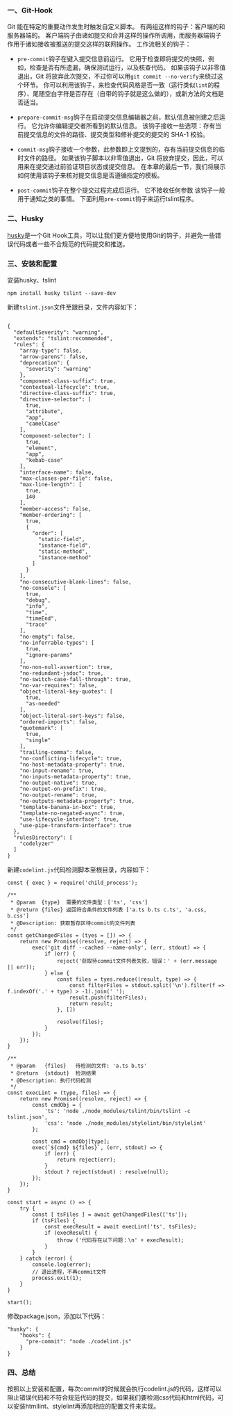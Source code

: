 ### 一、Git-Hook
Git 能在特定的重要动作发生时触发自定义脚本。 有两组这样的钩子：客户端的和服务器端的。 客户端钩子由诸如提交和合并这样的操作所调用，而服务器端钩子作用于诸如接收被推送的提交这样的联网操作。
   工作流相关的钩子：
* `pre-commit`钩子在键入提交信息前运行。 它用于检查即将提交的快照，例如，检查是否有所遗漏，确保测试运行，以及核查代码。 如果该钩子以非零值退出，Git 将放弃此次提交，不过你可以用`git commit --no-verify`来绕过这个环节。 你可以利用该钩子，来检查代码风格是否一致（运行类似`lint`的程序）、尾随空白字符是否存在（自带的钩子就是这么做的），或新方法的文档是否适当。


* `prepare-commit-msg`钩子在启动提交信息编辑器之前，默认信息被创建之后运行。 它允许你编辑提交者所看到的默认信息。 该钩子接收一些选项：存有当前提交信息的文件的路径、提交类型和修补提交的提交的 SHA-1 校验。 

* `commit-msg`钩子接收一个参数，此参数即上文提到的，存有当前提交信息的临时文件的路径。 如果该钩子脚本以非零值退出，Git 将放弃提交，因此，可以用来在提交通过前验证项目状态或提交信息。 在本章的最后一节，我们将展示如何使用该钩子来核对提交信息是否遵循指定的模板。

* `post-commit`钩子在整个提交过程完成后运行。 它不接收任何参数 该钩子一般用于通知之类的事情。
下面利用`pre-commit`钩子来运行tslint程序。

### 二、Husky
[husky](https://www.npmjs.com/package/husky)是一个Git Hook工具，可以让我们更方便地使用Git的钩子，并避免一些错误代码或者一些不合规范的代码提交和推送。
### 三、安装和配置
安装husky、tslint
```
npm install husky tslint --save-dev
```
新建`tslint.json`文件至跟目录，文件内容如下：
```

{
  "defaultSeverity": "warning",
  "extends": "tslint:recommended",
  "rules": {
    "array-type": false,
    "arrow-parens": false,
    "deprecation": {
      "severity": "warning"
    },
    "component-class-suffix": true,
    "contextual-lifecycle": true,
    "directive-class-suffix": true,
    "directive-selector": [
      true,
      "attribute",
      "app",
      "camelCase"
    ],
    "component-selector": [
      true,
      "element",
      "app",
      "kebab-case"
    ],
    "interface-name": false,
    "max-classes-per-file": false,
    "max-line-length": [
      true,
      140
    ],
    "member-access": false,
    "member-ordering": [
      true,
      {
        "order": [
          "static-field",
          "instance-field",
          "static-method",
          "instance-method"
        ]
      }
    ],
    "no-consecutive-blank-lines": false,
    "no-console": [
      true,
      "debug",
      "info",
      "time",
      "timeEnd",
      "trace"
    ],
    "no-empty": false,
    "no-inferrable-types": [
      true,
      "ignore-params"
    ],
    "no-non-null-assertion": true,
    "no-redundant-jsdoc": true,
    "no-switch-case-fall-through": true,
    "no-var-requires": false,
    "object-literal-key-quotes": [
      true,
      "as-needed"
    ],
    "object-literal-sort-keys": false,
    "ordered-imports": false,
    "quotemark": [
      true,
      "single"
    ],
    "trailing-comma": false,
    "no-conflicting-lifecycle": true,
    "no-host-metadata-property": true,
    "no-input-rename": true,
    "no-inputs-metadata-property": true,
    "no-output-native": true,
    "no-output-on-prefix": true,
    "no-output-rename": true,
    "no-outputs-metadata-property": true,
    "template-banana-in-box": true,
    "template-no-negated-async": true,
    "use-lifecycle-interface": true,
    "use-pipe-transform-interface": true
  },
  "rulesDirectory": [
    "codelyzer"
  ]
}
```
新建`codelint.js`代码检测脚本至根目录，内容如下：
```
const { exec } = require('child_process');

/**
 * @param  {type}  需要的文件类型：['ts', 'css']
 * @return {files} 返回符合条件的文件列表 ['a.ts b.ts c.ts', 'a.css, b.css']
 * @Description: 获取暂存区待commit的文件列表
 */
const getChangedFiles = (tyes = []) => {
    return new Promise((resolve, reject) => {
        exec('git diff --cached --name-only', (err, stdout) => {
            if (err) {
                reject('获取待commit文件列表失败，错误：' + (err.message || err));
            } else {
                const files = tyes.reduce((result, type) => {
                    const filterFiles = stdout.split('\n').filter(f => f.indexOf('.' + type) > -1).join(' ');
                    result.push(filterFiles);
                    return result;
                }, [])

                resolve(files);
            }
        });
    });
}

/**
 * @param   {files}   待检测的文件: 'a.ts b.ts'
 * @return  {stdout}  检测结果
 * @Description: 执行代码检测
 */
const execLint = (type, files) => {
    return new Promise((resolve, reject) => {
        const cmdObj = {
            'ts': 'node ./node_modules/tslint/bin/tslint -c tslint.json',
            'css': 'node ./node_modules/stylelint/bin/stylelint'
        };

        const cmd = cmdObj[type];
        exec(`${cmd} ${files}`, (err, stdout) => {
            if (err) {
                return reject(err);
            }
            stdout ? reject(stdout) : resolve(null);
        });
    });
}

const start = async () => {
    try {
        const [ tsFiles ] = await getChangedFiles(['ts']);
        if (tsFiles) {
            const execResult = await execLint('ts', tsFiles);
            if (execResult) {
                throw ('代码存在以下问题：\n' + execResult);
            }
        }
    } catch (error) {
        console.log(error);
        // 退出进程，不再commit文件
        process.exit(1);
    }
}

start();
```
修改package.json，添加以下代码：
```
"husky": {
    "hooks": {
      "pre-commit": "node ./codelint.js"
    }
}
```
### 四、总结
按照以上安装和配置，每次commit的时候就会执行codelint.js的代码，这样可以阻止错误代码和不符合规范代码的提交，如果我们要检测css代码和html代码，可以安装htmllint、stylelint再添加相应的配置文件来实现。
